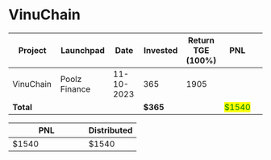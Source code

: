 # VinuChain



<table data-full-width="true"><thead><tr><th width="141">Project</th><th width="138">Launchpad</th><th width="132">Date</th><th width="133">Invested</th><th>Return TGE (100%)</th><th>PNL</th><th></th></tr></thead><tbody><tr><td>VinuChain</td><td>Poolz Finance</td><td>11-10-2023</td><td>365</td><td>1905</td><td></td><td></td></tr><tr><td><strong>Total</strong></td><td></td><td></td><td><strong>$365</strong></td><td></td><td><mark style="color:green;">$1540</mark></td><td></td></tr></tbody></table>

<table data-full-width="true"><thead><tr><th width="135">PNL</th><th>Distributed</th></tr></thead><tbody><tr><td>$1540</td><td>$1540</td></tr></tbody></table>
